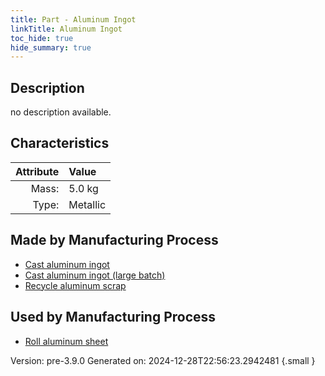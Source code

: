 ```yaml
---
title: Part - Aluminum Ingot
linkTitle: Aluminum Ingot
toc_hide: true
hide_summary: true
---
```


## Description
no description available.

## Characteristics

| Attribute      | Value |
|--------:|:------|
|Mass:|5.0 kg|
|Type:|Metallic|

## Made by Manufacturing Process

- [Cast aluminum ingot](/docs/definitions/process/cast-aluminum-ingot)
- [Cast aluminum ingot (large batch)](/docs/definitions/process/cast-aluminum-ingot--large-batch-)
- [Recycle aluminum scrap](/docs/definitions/process/recycle-aluminum-scrap)

## Used by Manufacturing Process

- [Roll aluminum sheet](/docs/definitions/process/roll-aluminum-sheet)


Version: pre-3.9.0 Generated on: 2024-12-28T22:56:23.2942481
{.small }

